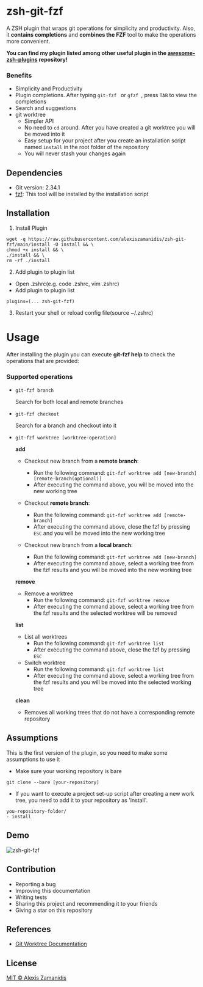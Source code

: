 # zsh-git-fzf

A ZSH plugin that wraps git operations for simplicity and productivity. Also, it **contains completions** and **combines the FZF** tool to make the operations more convenient.

**You can find my plugin listed among other useful plugin in the [awesome-zsh-plugins](https://github.com/unixorn/awesome-zsh-plugins) repository!**

### Benefits

-   Simplicity and Productivity
-   Plugin completions. After typing `git-fzf ` or `gfzf `, press `TAB` to view the completions
-   Search and suggestions
-   git worktree
    -   Simpler API
    -   No need to `cd` around. After you have created a git worktree you will be moved into it
    -   Easy setup for your project after you create an installation script named `install` in the root folder of the repository
    -   You will never stash your changes again

## Dependencies

-   Git version: 2.34.1
-   [fzf](https://github.com/junegunn/fzf): This tool will be installed by the installation script

## Installation

1. Install Plugin

```
wget -q https://raw.githubusercontent.com/alexiszamanidis/zsh-git-fzf/main/install -O install && \
chmod +x install && \
./install && \
rm -rf ./install
```

2.  Add plugin to plugin list

-   Open .zshrc(e.g. code .zshrc, vim .zshrc)
-   Add plugin to plugin list

```
plugins=(... zsh-git-fzf)
```

3. Restart your shell or reload config file(source ~/.zshrc)

# Usage

After installing the plugin you can execute **git-fzf help** to check the operations that are provided:

### Supported operations

-   `git-fzf branch`

    Search for both local and remote branches

-   `git-fzf checkout`

    Search for a branch and checkout into it

-   `git-fzf worktree [worktree-operation]`

    **add**

    -   Checkout new branch from a **remote branch**:
        -   Run the following command: `git-fzf worktree add [new-branch] [remote-branch(optional)]`
        -   After executing the command above, you will be moved into the new working tree
    -   Checkout **remote branch**:
        -   Run the following command: `git-fzf worktree add [remote-branch]`
        -   After executing the command above, close the fzf by pressing `ESC` and you will be moved into the new working tree
    -   Checkout new branch from a **local branch**:

        -   Run the following command: `git-fzf worktree add [new-branch]`
        -   After executing the command above, select a working tree from the fzf results and you will be moved into the new working tree

    **remove**

    -   Remove a worktree
        -   Run the following command: `git-fzf worktree remove`
        -   After executing the command above, select a working tree from the fzf results and the selected worktree will be removed

    **list**

    -   List all worktrees
        -   Run the following command: `git-fzf worktree list`
        -   After executing the command above, close the fzf by pressing `ESC`
    -   Switch worktree
        -   Run the following command: `git-fzf worktree list`
        -   After executing the command above, select a working tree from the fzf results and you will be moved into the selected working tree

    **clean**

    -   Removes all working trees that do not have a corresponding remote repository

## Assumptions

This is the first version of the plugin, so you need to make some assumptions to use it

-   Make sure your working repository is bare

```
git clone --bare [your-repository]
```

-   If you want to execute a project set-up script after creating a new work tree, you need to add it to your repository as 'install'.

```
you-repository-folder/
- install
```

## Demo

![zsh-git-fzf](https://user-images.githubusercontent.com/48658768/147582012-636af175-f296-44c7-b412-8e55117b7931.gif)

## Contribution

-   Reporting a bug
-   Improving this documentation
-   Writing tests
-   Sharing this project and recommending it to your friends
-   Giving a star on this repository

## References

-   [Git Worktree Documentation](https://git-scm.com/docs/git-worktree)

## License

[MIT © Alexis Zamanidis](https://github.com/alexiszamanidis/zsh-git-fzf/blob/main/LICENSE)
